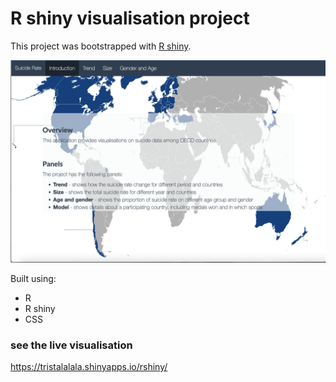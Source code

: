 # R shiny visualisation project

This project was bootstrapped with [R shiny](https://github.com/rstudio/shiny).

<img width="1266" alt="Screen Shot 2022-06-19 at 2 18 18 PM" src="https://github.com/Jiayulllll/portofolio/blob/master/my-web/public/images/projects/4.png">

Built using:

- R 
- R shiny 
- CSS

### see the live visualisation
https://tristalalala.shinyapps.io/rshiny/
